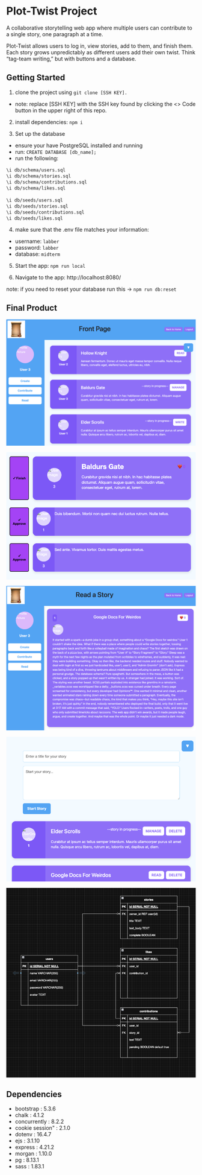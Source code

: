 # Plot-Twist Project
A collaborative storytelling web app where multiple users can contribute to a single story, one paragraph at a time. 

Plot-Twist allows users to log in, view stories, add to them, and finish them. Each story grows unpredictably as different users add their own twist. Think “tag-team writing,” but with buttons and a database.

## Getting Started

1. clone the project using `git clone [SSH KEY].`
  - note: replace [SSH KEY] with the SSH key found by clicking the <> Code button in the upper right of this repo.

2. install dependencies: `npm i`

3. Set up the database
- ensure your have PostgreSQL installed and running
- run: `CREATE DATABASE [db_name];`
- run the following:
```
\i db/schema/users.sql
\i db/schema/stories.sql
\i db/schema/contributions.sql
\i db/schema/likes.sql

\i db/seeds/users.sql
\i db/seeds/stories.sql
\i db/seeds/contributions.sql
\i db/seeds/likes.sql
```

4. make sure that the .env file matches your information:
  - username: `labber` 
  - password: `labber` 
  - database: `midterm`

5. Start the app: `npm run local`

6. Navigate to the app: http://localhost:8080/

note: if you need to reset your database run this -> `npm run db:reset`  

## Final Product

!["Screenshot of from page"](https://github.com/wizbren/plot-twist/blob/master/docs/front_page_overview(2).png)

!["Screenshot of story creation author view"](https://github.com/wizbren/plot-twist/blob/master/docs/story_creation_author_view.png)

!["Screenshot of read story view"](https://github.com/wizbren/plot-twist/blob/master/docs/read_story_view.png)

!["Screenshot of form submission author view"](https://github.com/wizbren/plot-twist/blob/master/docs/form_submission_author_view.png)

!["Screenshot of ERD"](https://github.com/wizbren/plot-twist/blob/master/docs/ERD.png)

## Dependencies

- bootstrap       : 5.3.6
- chalk           : 4.1.2
- concurrently    : 8.2.2
- cookie session" : 2.1.0
- dotenv          : 16.4.7
- ejs             : 3.1.10
- express         : 4.21.2
- morgan          : 1.10.0
- pg              : 8.13.1
- sass            : 1.83.1
